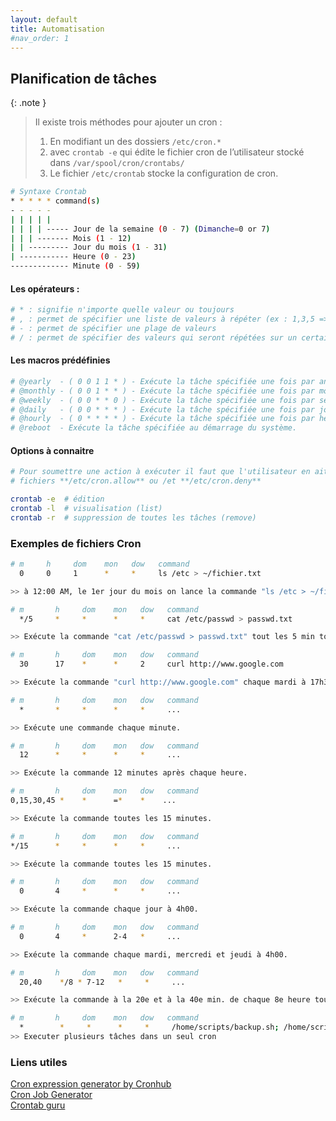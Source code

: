 ```yaml
---
layout: default
title: Automatisation
#nav_order: 1
---
```


## Planification de tâches

{: .note }

> Il existe trois méthodes pour ajouter un cron :
>
> 1.  En modifiant un des dossiers `/etc/cron.*`
> 2.  avec `crontab -e` qui édite le fichier cron de l’utilisateur stocké dans `/var/spool/cron/crontabs/`
> 3.  Le fichier `/etc/crontab` stocke la configuration de cron.

```bash
# Syntaxe Crontab
* * * * * command(s)
- - - - -
| | | | |
| | | | ----- Jour de la semaine (0 - 7) (Dimanche=0 or 7)
| | | ------- Mois (1 - 12)
| | --------- Jour du mois (1 - 31)
| ----------- Heure (0 - 23)
------------- Minute (0 - 59)
```

#### Les opérateurs :

```bash
# * : signifie n'importe quelle valeur ou toujours
# , : permet de spécifier une liste de valeurs à répéter (ex : 1,3,5 => 1h, 3h, 5h)
# - : permet de spécifier une plage de valeurs
# / : permet de spécifier des valeurs qui seront répétées sur un certain intervalle entre elles
```

#### Les macros prédéfinies

```bash
# @yearly  - ( 0 0 1 1 * ) - Exécute la tâche spécifiée une fois par an à minuit le 1er janvier.
# @monthly - ( 0 0 1 * * ) - Exécute la tâche spécifiée une fois par mois à minuit le premier jour du mois.
# @weekly  - ( 0 0 * * 0 ) - Exécute la tâche spécifiée une fois par semaine à minuit le dimanche.
# @daily   - ( 0 0 * * * ) - Exécute la tâche spécifiée une fois par jour à minuit.
# @hourly  - ( 0 * * * * ) - Exécute la tâche spécifiée une fois par heure au début de l'heure.
# @reboot  - Exécute la tâche spécifiée au démarrage du système.
```

#### Options à connaitre

```bash
# Pour soumettre une action à exécuter il faut que l'utilisateur en ait la permission
# fichiers **/etc/cron.allow** ou /et **/etc/cron.deny**

crontab -e  # édition
crontab -l  # visualisation (list)
crontab -r  # suppression de toutes les tâches (remove)
```

### Exemples de fichiers Cron

```bash
# m     h     dom    mon   dow   command
  0     0     1      *     *     ls /etc > ~/fichier.txt

>> à 12:00 AM, le 1er jour du mois on lance la commande "ls /etc > ~/fichier.txt"
```

```bash
# m       h     dom    mon   dow   command
  */5     *     *      *     *     cat /etc/passwd > passwd.txt

>> Exécute la commande "cat /etc/passwd > passwd.txt" tout les 5 min tous les jours
```

```bash
# m       h     dom    mon   dow   command
  30      17    *      *     2     curl http://www.google.com

>> Exécute la commande "curl http://www.google.com" chaque mardi à 17h30
```

```bash
# m       h     dom    mon   dow   command
  *       *     *      *     *     ...

>> Exécute une commande chaque minute.
```

```bash
# m       h     dom    mon   dow   command
  12      *     *      *     *     ...

>> Exécute la commande 12 minutes après chaque heure.
```

```bash
# m       h     dom    mon   dow   command
0,15,30,45 *    *      =*    *    ...

>> Exécute la commande toutes les 15 minutes.
```

```bash
# m       h     dom    mon   dow   command
*/15      *     *      *     *     ...

>> Exécute la commande toutes les 15 minutes.
```

```bash
# m       h     dom    mon   dow   command
  0       4     *      *     *     ...

>> Exécute la commande chaque jour à 4h00.
```

```bash
# m       h     dom    mon   dow   command
  0       4     *      2-4   *     ...

>> Exécute la commande chaque mardi, mercredi et jeudi à 4h00.
```

```bash
# m       h     dom    mon   dow   command
  20,40    */8 * 7-12   *     *     ...

>> Exécute la commande à la 20e et à la 40e min. de chaque 8e heure tous les jours des 6 derniers mois de l’année.
```

```bash
# m       h     dom    mon   dow   command
  *        *     *      *     *     /home/scripts/backup.sh; /home/scripts/scritp.sh
>> Executer plusieurs tâches dans un seul cron
```

### Liens utiles

[Cron expression generator by Cronhub](https://crontab.cronhub.io/) <br/>
[Cron Job Generator](https://www.generateit.net/cron-job/) <br/>
[Crontab guru](https://crontab.guru/) <br/>
